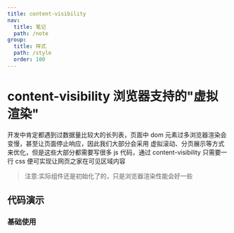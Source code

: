 ```yaml
---
title: content-visibility
nav:
  title: 笔记
  path: /note
group:
  title: 样式
  path: /style
  order: 100
---
```


# content-visibility 浏览器支持的"虚拟渲染"

开发中肯定都遇到过数据量比较大的长列表，页面中 dom 元素过多浏览器渲染会变慢，甚至让页面停止响应，因此我们大部分会采用 虚拟滚动、分页展示等方式来优化，但是这些大部分都需要写很多 js 代码，通过 content-visibility 只需要一行 css 便可实现让网页之家在可见区域内容

> 注意:实际组件还是初始化了的，只是浏览器渲染性能会好一些

## 代码演示

### 基础使用

<code src="./demo/demo1.tsx" />
